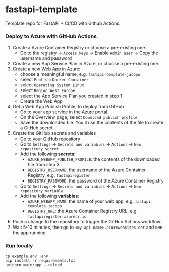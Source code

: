 # fastapi-template

Template repo for FastAPI + CI/CD with Github Actions.

### Deploy to Azure with GitHub Actions

1. Create a Azure Container Registry or choose a pre-existing one.
   * Go to the registry -> `Access keys` -> Enable `Admin user` -> Copy the username and password
2. Create a new App Service Plan in Azure, or choose a pre-existing one.
2. Create a new Web App in Azure:
   * choose a meaningful name, e.g. `fastapi-template-jacopo`
   * select `Publish`: `Docker Container`
   * select `Operating System`: `Linux`
   * select `Region`: `West Europe`
   * select the App Service Plan you created in step 1
   * Create the Web App
3. Get a Web App Publish Profile, to deploy from GitHub
   * Go to your app service in the Azure portal. 
   * On the Overview page, select `Download publish profile`. 
   * Save the downloaded file. You'll use the contents of the file to create a GitHub secret.
4. Create the GitHub secrets and variables
   * Go to your GitHub repository
   * Go to `Settings` -> `Secrets and variables` -> `Actions` -> `New repository secret`
   * Add the following **secrets**:
     * `AZURE_WEBAPP_PUBLISH_PROFILE`: the contents of the downloaded file from step 3
     * `REGISTRY_USERNAME`: the username of the Azure Container Registry, e.g. `fastapiregister`
     * `REGISTRY_PASSWORD`: the password of the Azure Container Registry
   * Go to `Settings` -> `Secrets and variables` -> `Actions` -> `New repository variable`
   * Add the following **variables**:
     * `AZURE_WEBAPP_NAME`: the name of your web app, e.g. `fastapi-template-jacopo`
     * `REGISTRY_URL`: the Azure Container Registry URL, e.g. `fastapiregister.azurecr.io`
5. Push a change to the repository to trigger the GitHub Actions workflow.
4. Wait 5-10 minutes, then go to `<my-api-name>.azurewebsites.net` and see the app running.


### Run locally

```
cp example.env .env
pip install -r requirements.txt
uvicorn main:app --reload
```
